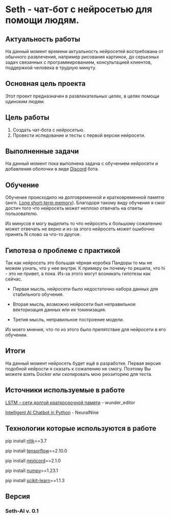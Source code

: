# Seth - чат-бот с нейросетью для помощи людям.
## Актуальность работы
На данный момент времени актуальность нейросетей востребована от обычного развлечения, например рисования картинок, до серьезных задач связанных с программированием, консультацией клиентов, поддержкой человека в трудную минуту.

## Основная цель проекта
Этот проект предназначен в развлекательных целях, в целях помощи одиноким людям.

## Цель работы
1. Cоздать чат-бота с нейросетью.
2. Провести иследование и тесты с первой версии нейросети.

## Выполненные задачи
На данный момент пока выполнена задача с обучением нейросети и добавления оболочки в виде [Discord](https://discord.com/) бота.

## Обучение 
Обучение происходило на долговременной и кратковременной памятю (англ. [Long short-term memory](https://habr.com/ru/company/wunderfund/blog/331310/)).
Благодоря такому виду обучения я смог достич того что нейросеть может неплохо отвечать на ответы пользователю.

Из минусов я могу выделить то что нейросеть к большому сожалению может отвечать не верно и из-за этого нейросеть может ошибочно принять N слово за что-то другое.

## Гипотеза о проблеме с практикой 
Так как нейросеть это большая чёрная коробка Пандоры то мы не можем узнать, что у нее внутри. К примеру он почему-то решила, что hi - это не привет, а пока. Из-за этого могут возникать гипотезы как сейчас.

- Первая мысль, нейросети было недостаточно набора данных для стабильного обучения.

- Вторая мысль, возможно нейросети был неправильное векторизация данных или их токинизация.

- Третия мысль, неправильное построение модели.

Из моего мнения, что-то из этого было препятствие для нейросети в его обучении.

## Итоги
На данный момент нейросеть будет ещё в разработке. Первая версия подобной нейрости я сказать к сожалению не смогу.
Поэтому Вы можете взять Docker или скопировать мою реозиторию для теста.

## Источники используемые в работе
[LSTM – сети долгой краткосрочной памяти](https://habr.com/ru/company/wunderfund/blog/331310/) - wunder_editor

[Intelligent AI Chatbot in Python](https://youtu.be/1lwddP0KUEg) - NeuralNine

## Технологии которые используются в работе
pip install [nltk](https://github.com/nltk/nltk)==3.7

pip install [tensorflow](https://github.com/tensorflow/tensorflow)==2.10.0

pip install [nextcord](https://github.com/nextcord/nextcord)==2.1.0

pip install [numpy](https://github.com/numpy/numpy)==1.23.1

pip install [scikit-learn](https://github.com/scikit-learn/scikit-learn)==1.1.3

## Версия 
### Seth-AI v. 0.1